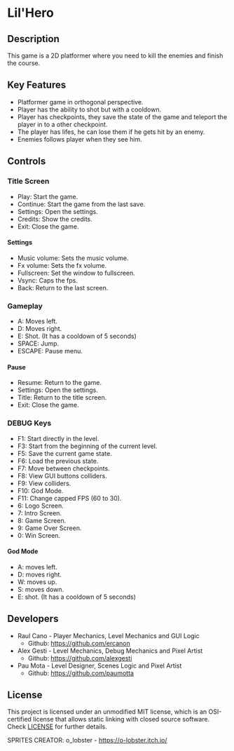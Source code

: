 # Lil'Hero

## Description

This game is a 2D platformer where you need to kill the enemies and finish the course.

## Key Features

 - Platformer game in orthogonal perspective. 
 - Player has the ability to shot but with a cooldown.
 - Player has checkpoints, they save the state of the game and teleport the player in to a other checkpoint.
 - The player has lifes, he can lose them if he gets hit by an enemy.
 - Enemies follows player when they see him.
 
## Controls

### Title Screen

 - Play: Start the game.
 - Continue: Start the game from the last save.
 - Settings: Open the settings.
 - Credits: Show the credits.
 - Exit: Close the game.
 
#### Settings

 - Music volume: Sets the music volume.
 - Fx volume: Sets the fx volume.
 - Fullscreen: Set the window to fullscreen.
 - Vsync: Caps the fps.
 - Back: Return to the last screen.

### Gameplay

 - A: Moves left.
 - D: Moves right.
 - E: Shot. (It has a cooldown of 5 seconds)
 - SPACE: Jump.
 - ESCAPE: Pause menu.
 
#### Pause

 - Resume: Return to the game.
 - Settings: Open the settings.
 - Title: Return to the title screen.
 - Exit: Close the game.
 
### DEBUG Keys

 - F1: Start directly in the level.
 - F3: Start from the beginning of the current level.
 - F5: Save the current game state.
 - F6: Load the previous state.
 - F7: Move between checkpoints.
 - F8: View GUI buttons colliders.
 - F9: View colliders.
 - F10: God Mode.
 - F11: Change capped FPS (60 to 30).
 - 6: Logo Screen.
 - 7: Intro Screen.
 - 8: Game Screen.
 - 9: Game Over Screen.
 - 0: Win Screen.
 
 #### God Mode
 
 - A: moves left.
 - D: moves right.
 - W: moves up.
 - S: moves down.
 - E: shot. (It has a cooldown of 5 seconds)

## Developers

 - Raul Cano - Player Mechanics, Level Mechanics and GUI Logic
   - Github: https://github.com/ercanon
 - Alex Gesti - Level Mechanics, Debug Mechanics and Pixel Artist
   - Github: https://github.com/alexgesti
 - Pau Mota - Level Designer, Scenes Logic and Pixel Artist
   - Github: https://github.com/paumotta

## License

This project is licensed under an unmodified MIT license, which is an OSI-certified license that allows static linking with closed source software. Check [LICENSE](LICENSE) for further details.

SPRITES CREATOR: o_lobster - https://o-lobster.itch.io/
